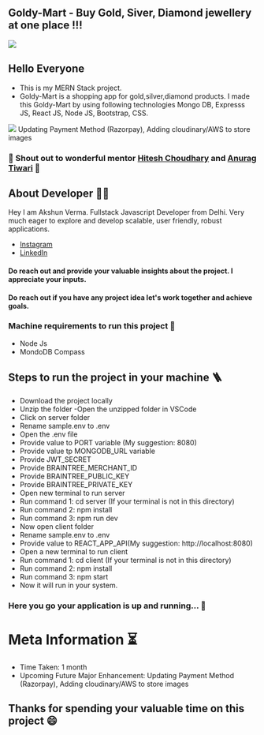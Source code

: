 ## Goldy-Mart - Buy Gold, Siver, Diamond jewellery at one place !!!

![](./images/todo.png)

## Hello Everyone

- This is my MERN Stack project.
- Goldy-Mart is a shopping app for gold,silver,diamond products. I made this Goldy-Mart by using following technologies Mongo DB, Expresss JS, React JS, Node JS, Bootstrap, CSS.

<!-- ### Hero you can see it live -->
<!-- - [Click Here](https://todo-mern-3945.netlify.app/) -->

![](https://img.shields.io/badge/New-Update-brightgreen) Updating Payment Method (Razorpay), Adding cloudinary/AWS to store images

### 💟 Shout out to wonderful mentor [Hitesh Choudhary](https://github.com/hiteshchoudhary) and [Anurag Tiwari](https://github.com/anuragtiwarime) 💟

## About Developer 👨‍💻

Hey I am Akshun Verma. Fullstack Javascript Developer from Delhi. Very much eager to explore and develop scalable, user friendly, robust applications.

- [Instagram](https://www.instagram.com/akshunn_3945/)
- [LinkedIn](https://www.linkedin.com/in/akshun-verma-98110b214/)

#### Do reach out and provide your valuable insights about the project. I appreciate your inputs.

#### Do reach out if you have any project idea let's work together and achieve goals.

### Machine requirements to run this project 🎯

- Node Js
- MondoDB Compass

## Steps to run the project in your machine 🪜

- Download the project locally
- Unzip the folder
  -Open the unzipped folder in VSCode
- Click on server folder
- Rename sample.env to .env
- Open the .env file
- Provide value to PORT variable (My suggestion: 8080)
- Provide value tp MONGODB_URL variable
- Provide JWT_SECRET
- Provide BRAINTREE_MERCHANT_ID
- Provide BRAINTREE_PUBLIC_KEY
- Provide BRAINTREE_PRIVATE_KEY
- Open new terminal to run server
- Run command 1: cd server (If your terminal is not in this directory)
- Run command 2: npm install
- Run command 3: npm run dev
- Now open client folder
- Rename sample.env to .env
- Provide value to REACT_APP_API(My suggestion: http://localhost:8080)
- Open a new terminal to run client
- Run command 1: cd client (If your terminal is not in this directory)
- Run command 2: npm install
- Run command 3: npm start
- Now it will run in your system.

### Here you go your application is up and running... 🎉

# Meta Information ⏳

- Time Taken: 1 month
- Upcoming Future Major Enhancement: Updating Payment Method (Razorpay), Adding cloudinary/AWS to store images

## Thanks for spending your valuable time on this project 😄

